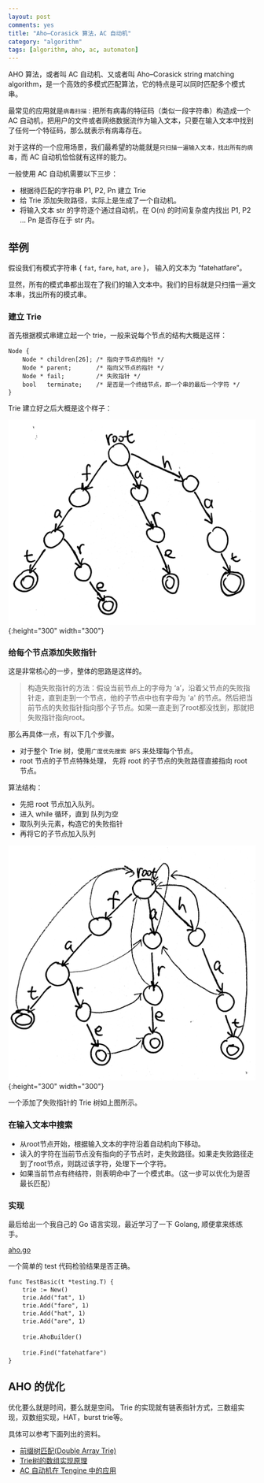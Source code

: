 ```yaml
---
layout: post
comments: yes
title: "Aho–Corasick 算法，AC 自动机"
category: "algorithm"
tags: [algorithm, aho, ac, automaton]
---
```


AHO 算法，或者叫 AC 自动机、又或者叫 Aho–Corasick string matching algorithm，是一个高效的多模式匹配算法，它的特点是可以同时匹配多个模式串。

最常见的应用就是`病毒扫描` : 把所有病毒的特征码（类似一段字符串）构造成一个 AC 自动机，把用户的文件或者网络数据流作为输入文本，只要在输入文本中找到了任何一个特征码，那么就表示有病毒存在。

对于这样的一个应用场景，我们最希望的功能就是`只扫描一遍输入文本，找出所有的病毒`，而 AC 自动机恰恰就有这样的能力。


一般使用 AC 自动机需要以下三步：

- 根据待匹配的字符串 P1, P2, Pn 建立 Trie
- 给 Trie 添加失败路径，实际上是生成了一个自动机。
- 将输入文本 str 的字符逐个通过自动机，在 O(n) 的时间复杂度内找出 P1, P2 ... Pn 是否存在于 str 内。


## 举例

假设我们有模式字符串 { `fat`,  `fare`,  `hat`,  `are` }， 输入的文本为 “fatehatfare”。

显然，所有的模式串都出现在了我们的输入文本中。我们的目标就是只扫描一遍文本串，找出所有的模式串。

### 建立 Trie

首先根据模式串建立起一个 trie，一般来说每个节点的结构大概是这样：

```
Node {
	Node * children[26]; /* 指向子节点的指针 */
	Node * parent;       /* 指向父节点的指针 */ 
	Node * fail;         /* 失败指针 */
	bool   terminate;    /* 是否是一个终结节点，即一个串的最后一个字符 */
}
```

Trie 建立好之后大概是这个样子：

![aho1](/image/2018/aho1.jpg){:height="300" width="300"}


### 给每个节点添加失败指针

这是非常核心的一步，整体的思路是这样的。

> 构造失败指针的方法：假设当前节点上的字母为 ‘a’，沿着父节点的失败指针走，直到走到一个节点，他的子节点中也有字母为 'a' 的节点。然后把当前节点的失败指针指向那个子节点。如果一直走到了root都没找到，那就把失败指针指向root。


那么再具体一点，有以下几个步骤。

- 对于整个 Trie 树，使用`广度优先搜索 BFS` 来处理每个节点。
- root 节点的子节点特殊处理， 先将 root 的子节点的失败路径直接指向 root 节点。


算法结构：

- 先把 root 节点加入队列。
- 进入 while 循环，直到 队列为空
- 取队列头元素，构造它的失败指针
- 再将它的子节点加入队列


![aho1](/image/2018/aho2.jpg){:height="300" width="300"}

一个添加了失败指针的 Trie 树如上图所示。

### 在输入文本中搜索

- 从root节点开始，根据输入文本的字符沿着自动机向下移动。
- 读入的字符在当前节点没有指向的子节点时，走失败路径。如果走失败路径走到了root节点，则跳过该字符，处理下一个字符。
- 如果当前节点有终结符，则表明命中了一个模式串。（这一步可以优化为是否最长匹配）

### 实现

最后给出一个我自己的 Go 语言实现，最近学习了一下 Golang, 顺便拿来练练手。

[aho.go](/image/2018/aho.go)


一个简单的 test 代码检验结果是否正确。

```
func TestBasic(t *testing.T) {
    trie := New()
    trie.Add("fat", 1)
    trie.Add("fare", 1)
    trie.Add("hat", 1)
    trie.Add("are", 1)

    trie.AhoBuilder()

    trie.Find("fatehatfare")
}
```


## AHO 的优化

优化要么就是时间，要么就是空间。 Trie 的实现就有链表指针方式，三数组实现，双数组实现，HAT，burst trie等。

具体可以参考下面列出的资料。

- [前缀树匹配(Double Array Trie)](https://turbopeter.github.io/2013/09/02/prefix-match/)
- [Trie树的数组实现原理](http://blog.jqian.net/post/trie.html)
- [AC 自动机在 Tengine 中的应用](http://blog.aka-cool.net/blog/2013/08/03/aho-corasick-automaton-in-tengine/)



